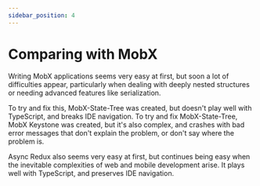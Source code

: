```yaml
---
sidebar_position: 4
---
```


# Comparing with MobX

Writing MobX applications seems very easy at first, but soon a lot of difficulties appear,
particularly when dealing with deeply nested structures
or needing advanced features like serialization.

To try and fix this, MobX-State-Tree was created, but doesn't play well with TypeScript,
and breaks IDE navigation. To try and fix MobX-State-Tree, MobX Keystone was created,
but it's also complex, and crashes with bad error messages that don't explain the
problem, or don't say where the problem is.

Async Redux also seems very easy at first, 
but continues being easy when the inevitable complexities of web and mobile development arise.
It plays well with TypeScript, and preserves IDE navigation.

